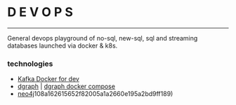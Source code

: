 # D E V O P S
---
General devops playground of no-sql, new-sql, sql and streaming databases launched via docker & k8s.

### technologies
* [Kafka Docker for dev](https://github.com/Landoop/fast-data-dev)
* [dgraph](https://dgraph.io/) | [dgraph docker compose](https://github.com/dgraph-io/dgraph/tree/master/contrib/config/docker)
* [neo4j](https://neo4j.com)108a162615652f82005a1a2660e195a2bd9ff189)
